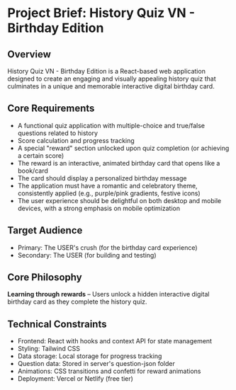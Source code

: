 # Project Brief: History Quiz VN - Birthday Edition

## Overview
History Quiz VN - Birthday Edition is a React-based web application designed to create an engaging and visually appealing history quiz that culminates in a unique and memorable interactive digital birthday card.

## Core Requirements
- A functional quiz application with multiple-choice and true/false questions related to history
- Score calculation and progress tracking
- A special "reward" section unlocked upon quiz completion (or achieving a certain score)
- The reward is an interactive, animated birthday card that opens like a book/card
- The card should display a personalized birthday message
- The application must have a romantic and celebratory theme, consistently applied (e.g., purple/pink gradients, festive icons)
- The user experience should be delightful on both desktop and mobile devices, with a strong emphasis on mobile optimization

## Target Audience
- Primary: The USER's crush (for the birthday card experience)
- Secondary: The USER (for building and testing)

## Core Philosophy
**Learning through rewards** – Users unlock a hidden interactive digital birthday card as they complete the history quiz.

## Technical Constraints
- Frontend: React with hooks and context API for state management
- Styling: Tailwind CSS 
- Data storage: Local storage for progress tracking
- Question data: Stored in server's question-json folder
- Animations: CSS transitions and confetti for reward animations
- Deployment: Vercel or Netlify (free tier) 